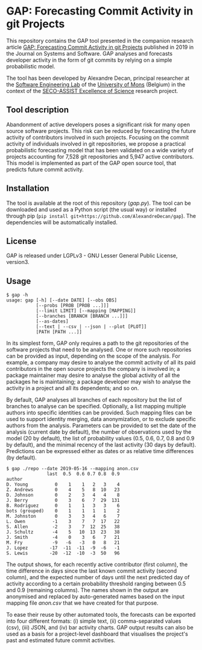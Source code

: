 # GAP: Forecasting Commit Activity in git Projects

This repository contains the GAP tool presented in the companion research article [GAP: Forecasting Commit Activity in git Projects](https://www.doi.org/10.1016/j.jss.2020.110573) published in 2019 in the Journal on Systems and Software.
GAP analyses and forecasts developer activity in the form of git commits by relying on a simple probabilistic model.

The tool has been developed by Alexandre Decan, principal researcher at the [Software Engineering Lab](https://informatique.umons.ac.be/genlog) of the [University of Mons](https://www.umons.ac.be) (Belgium)
in the context of the [SECO-ASSIST Excellence of Science](https://secoassist.github.io) research project.


## Tool description

Abandonment of active developers poses a significant risk for many open source software projects. This risk can be reduced by forecasting the future activity of contributors involved in such projects. Focusing on the commit activity of individuals involved in git repositories, we propose a practical probabilistic forecasting model that has been validated on a wide variety of projects accounting for 7,528 git repositories and 5,947 active contributors. This model is implemented as part of the GAP open source tool, that predicts future commit activity.


## Installation

The tool is available at the root of this repository (*gap.py*). The tool can be downloaded and used as a Python script (the usual way) or installed through pip (`pip install git+https://github.com/AlexandreDecan/gap`). The dependencies will be automatically installed.

## License

GAP is released under LGPLv3 - GNU Lesser General Public License, version3.

## Usage


```
$ gap -h
usage: gap [-h] [--date DATE] [--obs OBS]
           [--probs [PROB [PROB ...]]]
           [--limit LIMIT] [--mapping [MAPPING]]
           [--branches [BRANCH [BRANCH ...]]]
           [--as-dates]
           [--text | --csv | --json | --plot [PLOT]]
           [PATH [PATH ...]]
```

In its simplest form, GAP only requires a path to the git repositories of the software projects that need to be analysed. One or more such repositories can be provided as input, depending on the scope of the analysis. For example, a company may desire to analyse the commit activity of all its paid contributors in the open source projects the company is involved in; a package maintainer may desire to analyse the global activity of all the packages he is maintaining; a package developer may wish to analyse the activity in a project and all its dependents; and so on.

By default, GAP analyses all branches of each repository but the list of branches to analyse can be specified.
Optionally, a list mapping multiple authors into specific identities can be provided. Such mapping files can be used to support identity merging, data anonymization, or to exclude specific authors from the analysis.
Parameters can be provided to set the date of the analysis (current date by default), the number of observations used by the model (20 by default), the list of probability values (0.5, 0.6, 0.7, 0.8 and 0.9 by default), and the minimal recency of the last activity (30 days by default).
Predictions can be expressed either as dates or as relative time differences (by default).


```
$ gap ./repo --date 2019-05-16 --mapping anon.csv
               last  0.5  0.6 0.7 0.8  0.9
author
D. Young          0    1    1   2   3    4
Z. Andrews        0    4    5   8  10   23
D. Johnson        0    2    3   4   4    8
J. Berry          0    3    6   7  29  131
B. Rodriguez      0    1    1   3   3    6
bots (grouped)    0    1    1   1   1    2
M. Johnston       0    3    3   4   6    7
L. Owen          -1    3    7   7  17   22
S. Allen         -2    3    7  12  25   38
J. Schultz       -4    5   10  13  23   38
J. Smith         -4    0    3   6   7   21
M. Fry           -9   -6   -3   0   8   21
J. Lopez        -17  -11  -11  -9  -6   -1
S. Lewis        -20  -12  -10  -3  50   96
```

The output shows, for each recently active contributor (first column), the time difference in days since the last known commit activity (second column), and the expected number of days until the next predicted day of activity according to a certain probability threshold ranging between $0.5$ and $0.9$ (remaining columns).
The names shown in the output are anonymised and replaced by auto-generated names based on the input mapping file *anon.csv* that we have created for that purpose.

To ease their reuse by other automated tools, the forecasts can be exported into four different formats: (i) simple text, (ii) comma-separated values (csv), (iii) JSON, and (iv) bar activity charts.
GAP output results can also be used as a basis for a project-level dashboard that visualises the project's past and estimated future commit activities.

